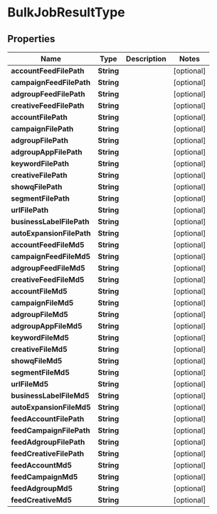 

# BulkJobResultType


## Properties

Name | Type | Description | Notes
------------ | ------------- | ------------- | -------------
**accountFeedFilePath** | **String** |  |  [optional]
**campaignFeedFilePath** | **String** |  |  [optional]
**adgroupFeedFilePath** | **String** |  |  [optional]
**creativeFeedFilePath** | **String** |  |  [optional]
**accountFilePath** | **String** |  |  [optional]
**campaignFilePath** | **String** |  |  [optional]
**adgroupFilePath** | **String** |  |  [optional]
**adgroupAppFilePath** | **String** |  |  [optional]
**keywordFilePath** | **String** |  |  [optional]
**creativeFilePath** | **String** |  |  [optional]
**showqFilePath** | **String** |  |  [optional]
**segmentFilePath** | **String** |  |  [optional]
**urlFilePath** | **String** |  |  [optional]
**businessLabelFilePath** | **String** |  |  [optional]
**autoExpansionFilePath** | **String** |  |  [optional]
**accountFeedFileMd5** | **String** |  |  [optional]
**campaignFeedFileMd5** | **String** |  |  [optional]
**adgroupFeedFileMd5** | **String** |  |  [optional]
**creativeFeedFileMd5** | **String** |  |  [optional]
**accountFileMd5** | **String** |  |  [optional]
**campaignFileMd5** | **String** |  |  [optional]
**adgroupFileMd5** | **String** |  |  [optional]
**adgroupAppFileMd5** | **String** |  |  [optional]
**keywordFileMd5** | **String** |  |  [optional]
**creativeFileMd5** | **String** |  |  [optional]
**showqFileMd5** | **String** |  |  [optional]
**segmentFileMd5** | **String** |  |  [optional]
**urlFileMd5** | **String** |  |  [optional]
**businessLabelFileMd5** | **String** |  |  [optional]
**autoExpansionFileMd5** | **String** |  |  [optional]
**feedAccountFilePath** | **String** |  |  [optional]
**feedCampaignFilePath** | **String** |  |  [optional]
**feedAdgroupFilePath** | **String** |  |  [optional]
**feedCreativeFilePath** | **String** |  |  [optional]
**feedAccountMd5** | **String** |  |  [optional]
**feedCampaignMd5** | **String** |  |  [optional]
**feedAdgroupMd5** | **String** |  |  [optional]
**feedCreativeMd5** | **String** |  |  [optional]




